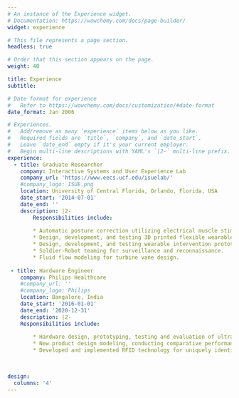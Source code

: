 ```yaml
---
# An instance of the Experience widget.
# Documentation: https://wowchemy.com/docs/page-builder/
widget: experience

# This file represents a page section.
headless: true

# Order that this section appears on the page.
weight: 40

title: Experience
subtitle:

# Date format for experience
#   Refer to https://wowchemy.com/docs/customization/#date-format
date_format: Jan 2006

# Experiences.
#   Add/remove as many `experience` items below as you like.
#   Required fields are `title`, `company`, and `date_start`.
#   Leave `date_end` empty if it's your current employer.
#   Begin multi-line descriptions with YAML's `|2-` multi-line prefix.
experience:
  - title: Graduate Researcher
    company: Interactive Systems and User Experience Lab
    company_url: 'https://www.eecs.ucf.edu/isuelab/'
    #company_logo: ISUE.png
    location: University of Central Florida, Orlando, Florida, USA
    date_start: '2014-07-01'
    date_end: ''
    description: |2-
        Responsibilities include:
        
        * Automatic posture correction utilizing electrical muscle stimulation.
        * Design, development, and testing 3D printed flexible wearables with embedded sensors.
        * Design, development, and testing wearable intervention prototype technology.
        * Soldier-Robot teaming for surveillance and reconnaissance.
        * Fluid flow modeling for turbine vane design.
  
 - title: Hardware Engineer
    company: Philips Healthcare
    #company_url: ''
    #company_logo: Philips
    location: Bangalore, India
    date_start: '2016-01-01'
    date_end: '2020-12-31'
    description: |2-
    Responsibilities include:
        
        * Hardware design, prototyping, testing and evaluation of ultrasound probes.
        * New product design modeling, conducting comparative performance analysis with existing systems.
        * Developed and implemented RFID technology for uniquely identifying different varieties of probes and their compatibility with different ultrasound systems.
  
 

design:
  columns: '4'
---
```

